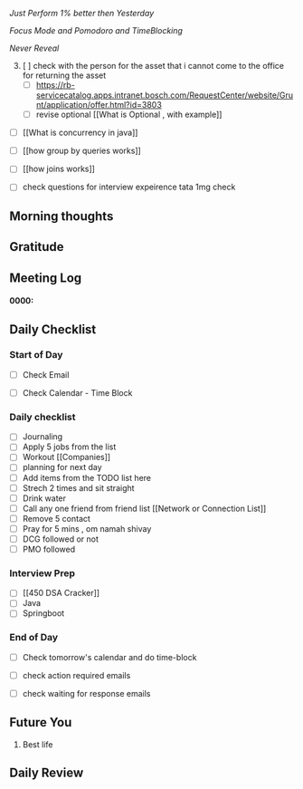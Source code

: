 *Just Perform 1% better then Yesterday*
 
 *Focus Mode and Pomodoro and TimeBlocking* 

 *Never Reveal*


3. [ ] check with the person for the asset that i cannot come to the office for returning the asset
	- [ ] https://rb-servicecatalog.apps.intranet.bosch.com/RequestCenter/website/Grunt/application/offer.html?id=3803
	- [ ] revise optional [[What is Optional , with example]]
- [ ] [[What is concurrency in java]]
- [ ] [[how group by queries works]]
- [ ] [[how joins works]]

- [ ] check questions for interview expeirence tata 1mg  check
## Morning thoughts

## Gratitude

## Meeting Log

#### 0000:


## Daily Checklist 

### Start of Day

- [ ] Check Email

- [ ] Check Calendar - Time Block


### Daily checklist

- [ ] Journaling
- [ ] Apply 5 jobs from the list 
- [ ] Workout [[Companies]]
- [ ] planning for next day
- [ ] Add items from the TODO list here
- [ ] Strech 2 times and sit straight
- [ ] Drink water 
- [ ] Call any one friend from friend list [[Network or Connection List]]
- [ ] Remove 5 contact
- [ ] Pray for 5 mins , om namah shivay
- [ ] DCG followed or not 
- [ ] PMO followed

### Interview Prep
- [ ] [[450 DSA Cracker]]
- [ ] Java 
- [ ] Springboot

### End of Day
- [ ] Check tomorrow's calendar and do time-block
- [ ] check action required emails
- [ ] check waiting for response emails 


## Future You
1. Best life 
## Daily Review  

